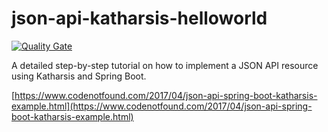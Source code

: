 # json-api-katharsis-helloworld

[![Quality Gate](https://sonarqube.com/api/badges/gate?key=com.codenotfound:json-api-katharsis-helloworld)](https://sonarqube.com/dashboard/index/com.codenotfound:json-api-katharsis-helloworld)

A detailed step-by-step tutorial on how to implement a JSON API resource using Katharsis and Spring Boot.

[https://www.codenotfound.com/2017/04/json-api-spring-boot-katharsis-example.html](https://www.codenotfound.com/2017/04/json-api-spring-boot-katharsis-example.html)
